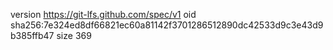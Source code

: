 version https://git-lfs.github.com/spec/v1
oid sha256:7e324ed8df66821ec60a81142f3701286512890dc42533d9c3e43d9b385ffb47
size 369
